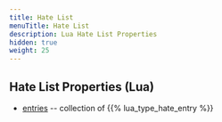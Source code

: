 ```yaml
---
title: Hate List
menuTitle: Hate List
description: Lua Hate List Properties
hidden: true
weight: 25
---
```


## Hate List Properties (Lua)
- [entries](entries) -- collection of {{% lua_type_hate_entry %}}